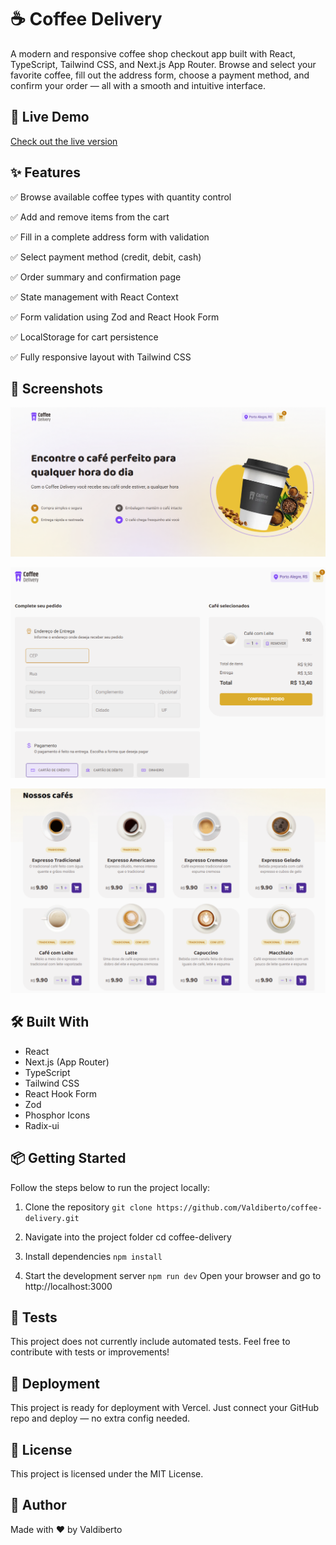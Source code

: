 # ☕ Coffee Delivery

A modern and responsive coffee shop checkout app built with React, TypeScript, Tailwind CSS, and Next.js App Router. Browse and select your favorite coffee, fill out the address form, choose a payment method, and confirm your order — all with a smooth and intuitive interface.

## 🚀 Live Demo

[Check out the live version](https://coffee-delivery-pi-ten.vercel.app/)

## ✨ Features

✅ Browse available coffee types with quantity control

✅ Add and remove items from the cart

✅ Fill in a complete address form with validation

✅ Select payment method (credit, debit, cash)

✅ Order summary and confirmation page

✅ State management with React Context

✅ Form validation using Zod and React Hook Form

✅ LocalStorage for cart persistence

✅ Fully responsive layout with Tailwind CSS

## 📸 Screenshots

![home page](public/images/preview1.png)

![checkout page](public/images/preview2.png)

![coffe list](public/images/preview3.png)

## 🛠️ Built With

- React
- Next.js (App Router)
- TypeScript
- Tailwind CSS
- React Hook Form
- Zod
- Phosphor Icons
- Radix-ui

## 📦 Getting Started

Follow the steps below to run the project locally:

1. Clone the repository
   `git clone https://github.com/Valdiberto/coffee-delivery.git`

2. Navigate into the project folder
   cd coffee-delivery

3. Install dependencies
   `npm install`

4. Start the development server
   `npm run dev`
   Open your browser and go to http://localhost:3000

## 🧪 Tests

This project does not currently include automated tests. Feel free to contribute with tests or improvements!

## 📁 Deployment

This project is ready for deployment with Vercel. Just connect your GitHub repo and deploy — no extra config needed.

## 📄 License

This project is licensed under the MIT License.

## 🙋 Author

Made with ❤️ by Valdiberto
